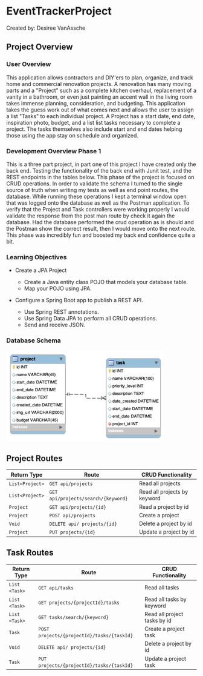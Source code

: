 # EventTrackerProject
Created by: Desiree VanAssche

## Project Overview

### User Overview
This application allows contractors and DIY'ers to plan, organize, and track home and commercial renovation projects. A renovation has many moving parts and a "Project" such as a complete kitchen overhaul, replacement of a vanity in a bathroom, or even just painting an accent wall in the living room takes immense planning, consideration, and budgeting. This application takes the guess work out of what comes next and allows the user to assign a list "Tasks" to each individual project. A Project has a start date, end date, inspiration photo, budget, and a list list tasks necessary to complete a project. The tasks themselves also include start and end dates helping those using the app stay on schedule and organized.

### Development Overview Phase 1
This is a three part project, in part one of this project I have created only the back end. Testing the functionality of the back end with Junit test, and the REST endpoints in the tables below. This phase of the project is focused on CRUD operations. In order to validate the schema I turned to the single source of truth when writing my tests as well as end point routes, the database. While running these operations I kept a terminal window open that was logged onto the database as well as the Postman application. To verify that the Project and Task controllers were working properly I would validate the response from the post man route by check it again the database. Had the database performed the crud operation as is should and the Postman show the correct result, then I would move onto the next route. This phase was incredibly fun and boosted my back end confidence quite a bit.


### Learning Objectives

* Create a JPA Project
    * Create a Java entity class POJO that models your database table.
    *  Map your POJO using JPA.

* Configure a Spring Boot app to publish a REST API.
    * Use Spring REST annotations.
    * Use Spring Data JPA to perform all CRUD operations.
    * Send and receive JSON.



### Database Schema

![Image of MySQL Database Schema](https://github.com/desireevanassche/EventTrackerProject/blob/main/db/ProjectSchema.png)

## Project Routes
| Return Type       | Route                                 | CRUD Functionality               |
|------------------ | ------------------------------------- |----------------------------------|
| `List<Project>`   | `GET api/projects`                    | Read all projects                |
| `List<Project>`   | `GET api/projects/search/{keyword}`   | Read all projects by keyword     |
| `Project`         | `GET api/projects/{id}`               | Read a project by id             |
| `Project`         | `POST api/projects`                   | Create a project                 |
| `Void`            | `DELETE api/ projects/{id}`           | Delete a project by id           |
| `Project`         | `PUT projects/{id}`                   | Update a project by id           |


## Task Routes
| Return Type       | Route                                      | CRUD Functionality                |
|------------------ | ------------------------------------------ | ----------------------------------|
| `List <Task>`     | `GET api/tasks`                            | Read all tasks                    |
| `List <Task>`     | `GET projects/{projectId}/tasks`           | Read all tasks by keyword         |
| `List <Task>`     | `GET tasks/search/{keyword}`               | Read all project tasks by id      |
| `Task`            | `POST projects/{projectId}/tasks/{taskId}` | Create a project task             |
| `Void`            | `DELETE api/ projects/{id}`                | Delete a project by id            |
| `Task`            | `PUT projects/{projectId}/tasks/{taskId}`  | Update a project task             |
